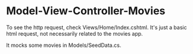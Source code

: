 # Model-View-Controller-Movies

To see the http request, check Views/Home/Index.cshtml. It's just a basic html request, not necessarily related to the movies app.

It mocks some movies in Models/SeedData.cs.

